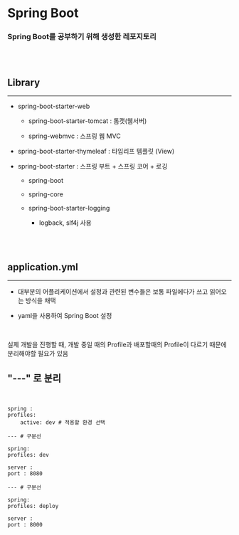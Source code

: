# **Spring Boot**

### Spring Boot를 공부하기 위해 생성한 레포지토리

<br><br>

## **Library**

---

- spring-boot-starter-web

    - spring-boot-starter-tomcat : 톰캣(웹서버)

    - spring-webmvc : 스프링 웹 MVC

- spring-boot-starter-thymeleaf : 타임리프 템플릿 (View)

- spring-boot-starter : 스프링 부트 + 스프링 코어 + 로깅

    - spring-boot

    - spring-core

    - spring-boot-starter-logging

        - logback, slf4j 사용

<br><br>

## **application.yml**

---

- 대부분의 어플리케이션에서 설정과 관련된 변수들은 보통 파일에다가 쓰고 읽어오는 방식을 채택

- yaml을 사용하여 Spring Boot 설정

<br>

실제 개발을 진행할 때, 개발 중일 때의 Profile과 배포할때의 Profile이 다르기 때문에 분리해야할 필요가 있음

## **"---" 로 분리**
<br>

    spring :
    profiles:
        active: dev # 적용할 환경 선택

    --- # 구분선

    spring:
    profiles: dev

    server :
    port : 8080

    --- # 구분선

    spring:
    profiles: deploy

    server :
    port : 8000

<br><br>
